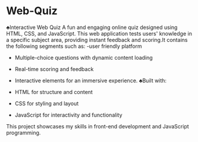 # Web-Quiz

♣Interactive Web Quiz
A fun and engaging online quiz designed using HTML, CSS, and JavaScript. This web application tests users' knowledge in a specific subject area, providing instant feedback and scoring.It contains the following segments such as:
-user friendly platform
- Multiple-choice questions with dynamic content loading
- Real-time scoring and feedback
- Interactive elements for an immersive experience.
♣Built with:

- HTML for structure and content
- CSS for styling and layout
- JavaScript for interactivity and functionality

This project showcases my skills in front-end development and JavaScript programming.

